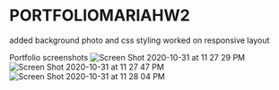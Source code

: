 # PORTFOLIOMARIAHW2
added background photo and css styling 
worked on responsive layout

Portfolio screenshots
![Screen Shot 2020-10-31 at 11 27 29 PM](https://user-images.githubusercontent.com/71056915/97794900-2608e300-1bd6-11eb-952b-e91748ad106c.png)
![Screen Shot 2020-10-31 at 11 27 47 PM](https://user-images.githubusercontent.com/71056915/97794901-273a1000-1bd6-11eb-9c4a-fbfd48ada25f.png)
![Screen Shot 2020-10-31 at 11 28 04 PM](https://user-images.githubusercontent.com/71056915/97794903-2903d380-1bd6-11eb-91a1-81460f9eb28d.png)
